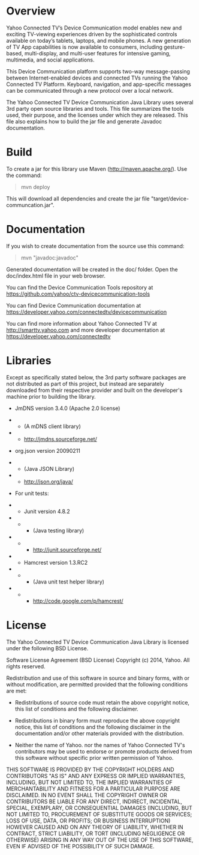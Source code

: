 # Overview
Yahoo Connected TV’s Device Communication model enables new and exciting TV-viewing experiences driven by the sophisticated controls available on today’s tablets, laptops, and mobile phones. A new generation of TV App capabilities is now available to consumers, including gesture-based, multi-display, and multi-user features for intensive gaming, multimedia, and social applications. 

This Device Communication platform supports two-way message-passing between Internet-enabled devices and connected TVs running the Yahoo Connected TV Platform. Keyboard, navigation, and app-specific messages can be communicated through a new protocol over a local network. 

The Yahoo Connected TV Device Communication Java Library uses several 3rd party open source libraries and tools. This file summarizes the tools used, their purpose, and the licenses under which they are released. This file also explains how to build the jar file and generate Javadoc documentation.

# Build
To create a jar for this library use Maven (http://maven.apache.org/). Use the command:

> mvn deploy

This will download all dependencies and create the jar file "target/device-communcation.jar".

# Documentation
If you wish to create documentation from the source use this command:

> mvn "javadoc:javadoc"

Generated documentation will be created in the doc/ folder. Open the doc/index.html file in your web browser.

You can find the Device Communication Tools repository at https://github.com/yahoo/ctv-devicecommunication-tools

You can find Device Communication documentation at https://developer.yahoo.com/connectedtv/devicecommunication 

You can find more information about Yahoo Connected TV at http://smarttv.yahoo.com and more developer documentation at https://developer.yahoo.com/connectedtv 

# Libraries
Except as specifically stated below, the 3rd party software packages are not distributed as part of this project, but instead are separately downloaded from their respective provider and built on the developer's machine prior to building the library.

* JmDNS version 3.4.0 (Apache 2.0 license)
* * (A mDNS client library)
* * http://jmdns.sourceforge.net/

* org.json version 20090211
* * (Java JSON Library)
* * http://json.org/java/

* For unit tests:
* * Junit version 4.8.2
* * * (Java testing library)
* * * http://junit.sourceforge.net/

* * Hamcrest version 1.3.RC2
* * * (Java unit test helper library)
* * * http://code.google.com/p/hamcrest/

# License
The Yahoo Connected TV Device Communication Java Library is licensed under the following BSD License.

Software License Agreement (BSD License)
Copyright (c) 2014, Yahoo. All rights reserved.

Redistribution and use of this software in source and binary forms, with or without modification, are permitted provided that the following conditions are met:

* Redistributions of source code must retain the above copyright notice, this list of conditions and the following disclaimer.

* Redistributions in binary form must reproduce the above copyright notice, this list of conditions and the following disclaimer in the documentation and/or other materials provided with the distribution.

* Neither the name of Yahoo. nor the names of Yahoo Connected TV's contributors may be used to endorse or promote products derived from this software without specific prior written permission of Yahoo.

THIS SOFTWARE IS PROVIDED BY THE COPYRIGHT HOLDERS AND CONTRIBUTORS "AS IS" AND ANY EXPRESS OR IMPLIED WARRANTIES, INCLUDING, BUT NOT LIMITED TO, THE IMPLIED WARRANTIES OF MERCHANTABILITY AND FITNESS FOR A PARTICULAR PURPOSE ARE DISCLAIMED. IN NO EVENT SHALL THE COPYRIGHT OWNER OR CONTRIBUTORS BE LIABLE FOR ANY DIRECT, INDIRECT, INCIDENTAL, SPECIAL, EXEMPLARY, OR CONSEQUENTIAL DAMAGES (INCLUDING, BUT NOT LIMITED TO, PROCUREMENT OF SUBSTITUTE GOODS OR SERVICES; LOSS OF USE, DATA, OR PROFITS; OR BUSINESS INTERRUPTION) HOWEVER CAUSED AND ON ANY THEORY OF LIABILITY, WHETHER IN CONTRACT, STRICT LIABILITY, OR TORT (INCLUDING NEGLIGENCE OR OTHERWISE) ARISING IN ANY WAY OUT OF THE USE OF THIS SOFTWARE, EVEN IF ADVISED OF THE POSSIBILITY OF SUCH DAMAGE. 
